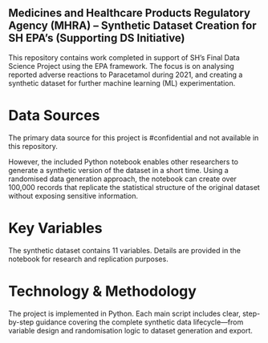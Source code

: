 ## Medicines and Healthcare Products Regulatory Agency (MHRA) – Synthetic Dataset Creation for SH EPA’s (Supporting DS Initiative)

This repository contains work completed in support of SH’s Final Data Science Project using the EPA framework. The focus is on analysing reported adverse reactions to Paracetamol during 2021, and creating a synthetic dataset for further machine learning (ML) experimentation.

# Data Sources

The primary data source for this project is #confidential and not available in this repository.

However, the included Python notebook enables other researchers to generate a synthetic version of the dataset in a short time. Using a randomised data generation approach, the notebook can create over 100,000 records that replicate the statistical structure of the original dataset without exposing sensitive information.

# Key Variables

The synthetic dataset contains 11 variables. Details are provided in the notebook for research and replication purposes.

# Technology & Methodology

The project is implemented in Python. Each main script includes clear, step-by-step guidance covering the complete synthetic data lifecycle—from variable design and randomisation logic to dataset generation and export.
